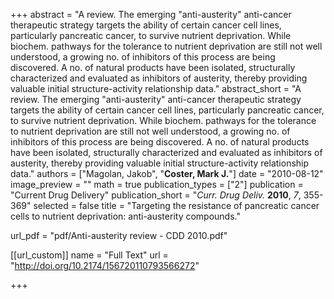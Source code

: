 +++
abstract = "A review.  The emerging \"anti-austerity\" anti-cancer therapeutic strategy targets the ability of certain cancer cell lines, particularly pancreatic cancer, to survive nutrient deprivation.  While biochem. pathways for the tolerance to nutrient deprivation are still not well understood, a growing no. of inhibitors of this process are being discovered.  A no. of natural products have been isolated, structurally characterized and evaluated as inhibitors of austerity, thereby providing valuable initial structure-activity relationship data."
abstract_short = "A review.  The emerging \"anti-austerity\" anti-cancer therapeutic strategy targets the ability of certain cancer cell lines, particularly pancreatic cancer, to survive nutrient deprivation.  While biochem. pathways for the tolerance to nutrient deprivation are still not well understood, a growing no. of inhibitors of this process are being discovered.  A no. of natural products have been isolated, structurally characterized and evaluated as inhibitors of austerity, thereby providing valuable initial structure-activity relationship data."
authors = ["Magolan, Jakob", "**Coster, Mark J.**"]
date = "2010-08-12"
image_preview = ""
math = true
publication_types = ["2"]
publication = "Current Drug Delivery"
publication_short = "_Curr. Drug Deliv._ **2010**, _7_, 355-369"
selected = false
title = "Targeting the resistance of pancreatic cancer cells to nutrient deprivation: anti-austerity compounds."

url_pdf = "pdf/Anti-austerity review - CDD 2010.pdf"

[[url_custom]]
  name = "Full Text"
  url = "http://doi.org/10.2174/156720110793566272"

+++

